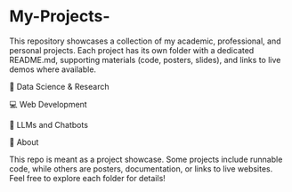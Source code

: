 # My-Projects-
This repository showcases a collection of my academic, professional, and personal projects. Each project has its own folder with a dedicated README.md, supporting materials (code, posters, slides), and links to live demos where available.

🚗 Data Science & Research

💻 Web Development

🧪 LLMs and Chatbots 

📌 About

This repo is meant as a project showcase. Some projects include runnable code, while others are posters, documentation, or links to live websites.
Feel free to explore each folder for details!
